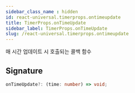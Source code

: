 ```yaml
---
sidebar_class_name : hidden
id: react-universal.timerprops.ontimeupdate
title: TimerProps.onTimeUpdate
sidebar_label: TimerProps.onTimeUpdate
slug: /react-universal.timerprops.ontimeupdate
---
```






매 시간 업데이트 시 호출되는 콜백 함수

## Signature

```typescript
onTimeUpdate?: (time: number) => void;
```
